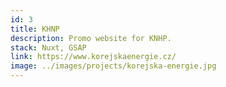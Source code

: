 ```yaml
---
id: 3
title: KHNP
description: Promo website for KNHP.
stack: Nuxt, GSAP
link: https://www.korejskaenergie.cz/
image: ../images/projects/korejska-energie.jpg
---
```

